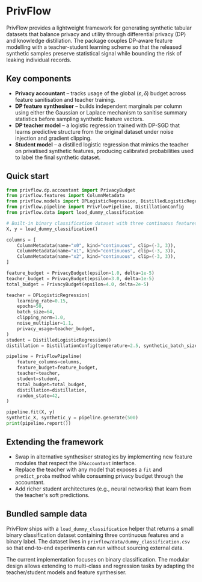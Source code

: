 # PrivFlow

PrivFlow provides a lightweight framework for generating synthetic tabular datasets that balance privacy and utility through differential privacy (DP) and knowledge distillation. The package couples DP-aware feature modelling with a teacher-student learning scheme so that the released synthetic samples preserve statistical signal while bounding the risk of leaking individual records.

## Key components

- **Privacy accountant** – tracks usage of the global $(\varepsilon, \delta)$ budget across feature sanitisation and teacher training.
- **DP feature synthesiser** – builds independent marginals per column using either the Gaussian or Laplace mechanism to sanitise summary statistics before sampling synthetic feature vectors.
- **DP teacher model** – a logistic regression trained with DP-SGD that learns predictive structure from the original dataset under noise injection and gradient clipping.
- **Student model** – a distilled logistic regression that mimics the teacher on privatised synthetic features, producing calibrated probabilities used to label the final synthetic dataset.

## Quick start

```python
from privflow.dp.accountant import PrivacyBudget
from privflow.features import ColumnMetadata
from privflow.models import DPLogisticRegression, DistilledLogisticRegression
from privflow.pipeline import PrivFlowPipeline, DistillationConfig
from privflow.data import load_dummy_classification

# Built-in binary classification dataset with three continuous features
X, y = load_dummy_classification()

columns = [
    ColumnMetadata(name="x0", kind="continuous", clip=(-3, 3)),
    ColumnMetadata(name="x1", kind="continuous", clip=(-3, 3)),
    ColumnMetadata(name="x2", kind="continuous", clip=(-3, 3)),
]

feature_budget = PrivacyBudget(epsilon=1.0, delta=1e-5)
teacher_budget = PrivacyBudget(epsilon=3.0, delta=1e-5)
total_budget = PrivacyBudget(epsilon=4.0, delta=2e-5)

teacher = DPLogisticRegression(
    learning_rate=0.15,
    epochs=50,
    batch_size=64,
    clipping_norm=1.0,
    noise_multiplier=1.1,
    privacy_usage=teacher_budget,
)
student = DistilledLogisticRegression()
distillation = DistillationConfig(temperature=2.5, synthetic_batch_size=4096)

pipeline = PrivFlowPipeline(
    feature_columns=columns,
    feature_budget=feature_budget,
    teacher=teacher,
    student=student,
    total_budget=total_budget,
    distillation=distillation,
    random_state=42,
)

pipeline.fit(X, y)
synthetic_X, synthetic_y = pipeline.generate(500)
print(pipeline.report())
```

## Extending the framework

- Swap in alternative synthesiser strategies by implementing new feature modules that respect the `DPAccountant` interface.
- Replace the teacher with any model that exposes a `fit` and `predict_proba` method while consuming privacy budget through the accountant.
- Add richer student architectures (e.g., neural networks) that learn from the teacher's soft predictions.

## Bundled sample data

PrivFlow ships with a `load_dummy_classification` helper that returns a small binary classification dataset containing three continuous features and a binary label. The dataset lives in `privflow/data/dummy_classification.csv` so that end-to-end experiments can run without sourcing external data.

The current implementation focuses on binary classification. The modular design allows extending to multi-class and regression tasks by adapting the teacher/student models and feature synthesiser.
